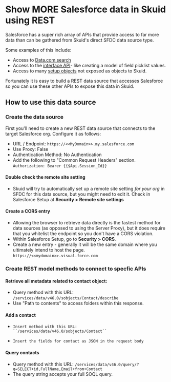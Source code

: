 # Show MORE Salesforce data in Skuid using REST
Salesforce has a super rich array of APIs that provide access to far more data than can be gathered from Skuid's direct SFDC data source type.   

Some examples of this include: 

* Access to [Data.com search](https://developer.salesforce.com/docs/atlas.en-us.datadotcom_api_dev_guide.meta/datadotcom_api_dev_guide/datadotcom_api_dev_guide_intro.htm)
* Access to the [interface API](https://developer.salesforce.com/docs/atlas.en-us.uiapi.meta/uiapi/ui_api_get_started.htm)-  like creating a model of field picklist values. 
* Access to many [setup objects](https://developer.salesforce.com/docs/atlas.en-us.220.0.object_reference.meta/object_reference/sforce_api_objects_concepts.htm) not exposed as objects to Skuid.  

Fortunately it is easy to build a REST data source that accesses Salesforce so you can use these other APIs to expose this data in Skuid. 

## How to use this data source

### Create the data source

First you'll need to create a new REST data source that connects to the target Salesforce org.  Configure it as follows:
* URL / Endpoint: ``https://<<MyDomain>>.my.salesforce.com``
* Use Proxy:  False
* Authentication Method:  No Authentication
* Add the following to "Common Request Headers" section. 
``Authorization: Bearer {{$Api.Session_Id}}``


#### Double check the remote site setting

* Skuid will try to automatically set up a remote site setting _for your org_ in SFDC for this data source,  but you might need to edit it.  Check in Salesforce Setup at **Security > Remote site settings**  

#### Create a CORS entry

* Allowing the browser to retrieve data directly is the fastest method for data sources (as opposed to using the Server Proxy),  but it does require that you whitelist the endpoint so you don't have a CORS violation.  
* Within Salesforce Setup, go to **Security > CORS**.
* Create a new entry - generally it will be the same domain where you ultimately intend to host the page.  ``https://<<mydomain>>.visual.force.com``


### Create REST model methods to connect to specfic APIs


#### Retrieve all metadata related to contact object:      

*   Query method with this URL:   ``/services/data/v46.0/sobjects/Contact/describe``
*   Use "Path to contents" to access folders within this response. 
    
#### Add a contact

*     Insert method with this URL:  ``/services/data/v46.0/sobjects/Contact``
*     Insert the fields for contact as JSON in the request body

####  Query contacts   
* Query method with this URL:  ``/services/data/v46.0/query/?q=SELECT+id,FullName,Email+from+Contact``
* The query string accepts your full SOQL query.     
